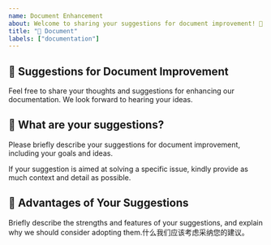 ```yaml
---
name: Document Enhancement
about: Welcome to sharing your suggestions for document improvement! 📝
title: "📝 Document"
labels: ["documentation"]
---
```

## 📝 Suggestions for Document Improvement

Feel free to share your thoughts and suggestions for enhancing our documentation. We look forward to hearing your ideas.

## 🤔 What are your suggestions?

Please briefly describe your suggestions for document improvement, including your goals and ideas.

If your suggestion is aimed at solving a specific issue, kindly provide as much context and detail as possible.

## 🌟 Advantages of Your Suggestions

Briefly describe the strengths and features of your suggestions, and explain why we should consider adopting them.什么我们应该考虑采纳您的建议。
